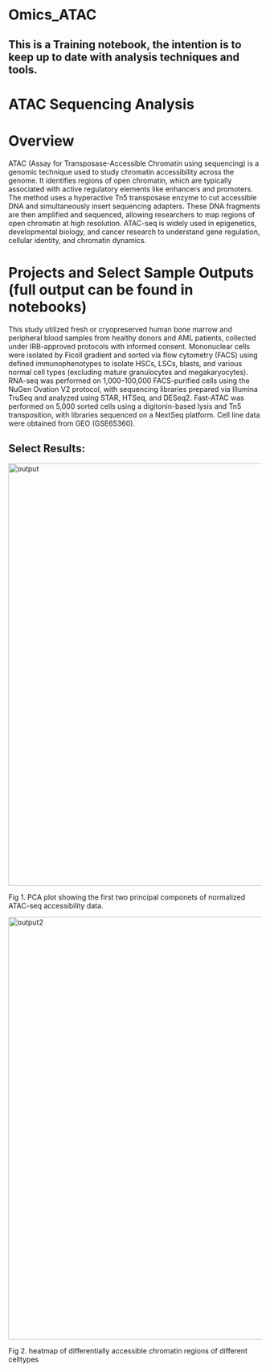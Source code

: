 # Omics_ATAC
## This is a Training notebook, the intention is to keep up to date with analysis techniques and tools.
# ATAC Sequencing Analysis

# Overview 
ATAC (Assay for Transposase-Accessible Chromatin using sequencing) is a genomic technique used to study chromatin accessibility across the genome. It identifies regions of open chromatin, which are typically associated with active regulatory elements like enhancers and promoters. The method uses a hyperactive Tn5 transposase enzyme to cut accessible DNA and simultaneously insert sequencing adapters. These DNA fragments are then amplified and sequenced, allowing researchers to map regions of open chromatin at high resolution. ATAC-seq is widely used in epigenetics, developmental biology, and cancer research to understand gene regulation, cellular identity, and chromatin dynamics.



# Projects and Select Sample Outputs (full output can be found in notebooks)
This study utilized fresh or cryopreserved human bone marrow and peripheral blood samples from healthy donors and AML patients, collected under IRB-approved protocols with informed consent. Mononuclear cells were isolated by Ficoll gradient and sorted via flow cytometry (FACS) using defined immunophenotypes to isolate HSCs, LSCs, blasts, and various normal cell types (excluding mature granulocytes and megakaryocytes). RNA-seq was performed on 1,000–100,000 FACS-purified cells using the NuGen Ovation V2 protocol, with sequencing libraries prepared via Illumina TruSeq and analyzed using STAR, HTSeq, and DESeq2. Fast-ATAC was performed on 5,000 sorted cells using a digitonin-based lysis and Tn5 transposition, with libraries sequenced on a NextSeq platform. Cell line data were obtained from GEO (GSE65360).



## Select Results: 

<img width="840" height="840" alt="output" src="https://github.com/user-attachments/assets/c3e5acaa-5f58-45b1-9968-8d7a5bd7cff0" />

Fig 1. PCA plot showing the first two principal componets of normalized ATAC-seq accessibility data.

<img width="840" height="840" alt="output2" src="https://github.com/user-attachments/assets/f8ffb4ae-9c04-48bc-8718-81cbb137f561" />

Fig 2.  heatmap of differentially accessible chromatin regions of different celltypes



